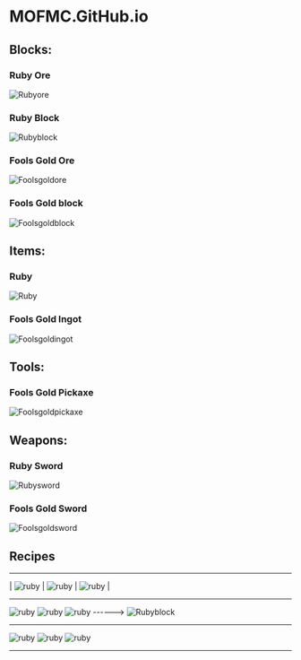 # MOFMC.GitHub.io
## Blocks:
### Ruby Ore
![Rubyore](https://user-images.githubusercontent.com/83079004/115903280-66347a00-a431-11eb-9bb7-92c7ab8f5473.png)
### Ruby Block
![Rubyblock](https://user-images.githubusercontent.com/83079004/115903312-6b91c480-a431-11eb-9b37-b787e5c6a133.png)
### Fools Gold Ore
![Foolsgoldore](https://user-images.githubusercontent.com/83079004/115903345-73e9ff80-a431-11eb-8241-3908c19332f1.png)
### Fools Gold block
![Foolsgoldblock](https://user-images.githubusercontent.com/83079004/115903357-79474a00-a431-11eb-9987-cb196b35097f.png)
## Items:
### Ruby
![Ruby](https://user-images.githubusercontent.com/83079004/115903423-8cf2b080-a431-11eb-9405-3c52ef6c67a5.png)
### Fools Gold Ingot
![Foolsgoldingot](https://user-images.githubusercontent.com/83079004/115903459-99770900-a431-11eb-982f-cf0bca96c845.png)
## Tools:
### Fools Gold Pickaxe
![Foolsgoldpickaxe](https://user-images.githubusercontent.com/83079004/115903474-9e3bbd00-a431-11eb-9b01-b3c1d48e9434.png)
## Weapons:
### Ruby Sword
![Rubysword](https://user-images.githubusercontent.com/83079004/115903509-aa277f00-a431-11eb-867e-9f8429fb92c8.png)
### Fools Gold Sword
![Foolsgoldsword](https://user-images.githubusercontent.com/83079004/115903522-ae539c80-a431-11eb-8f00-498ee2901578.png)
## Recipes
--------------

|
![ruby](https://user-images.githubusercontent.com/83079004/115911874-a51bfd00-a43c-11eb-8233-1ad3ed7df05f.png)
|
![ruby](https://user-images.githubusercontent.com/83079004/115911874-a51bfd00-a43c-11eb-8233-1ad3ed7df05f.png)
|
![ruby](https://user-images.githubusercontent.com/83079004/115911874-a51bfd00-a43c-11eb-8233-1ad3ed7df05f.png)
|

--------------

![ruby](https://user-images.githubusercontent.com/83079004/115911874-a51bfd00-a43c-11eb-8233-1ad3ed7df05f.png)
![ruby](https://user-images.githubusercontent.com/83079004/115911874-a51bfd00-a43c-11eb-8233-1ad3ed7df05f.png)
![ruby](https://user-images.githubusercontent.com/83079004/115911874-a51bfd00-a43c-11eb-8233-1ad3ed7df05f.png) ------>
![Rubyblock](https://user-images.githubusercontent.com/83079004/115912024-d5639b80-a43c-11eb-9cfd-2eef56afa71e.png)

--------------

![ruby](https://user-images.githubusercontent.com/83079004/115911874-a51bfd00-a43c-11eb-8233-1ad3ed7df05f.png)
![ruby](https://user-images.githubusercontent.com/83079004/115911874-a51bfd00-a43c-11eb-8233-1ad3ed7df05f.png)
![ruby](https://user-images.githubusercontent.com/83079004/115911874-a51bfd00-a43c-11eb-8233-1ad3ed7df05f.png)

--------------
